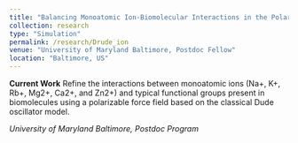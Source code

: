 ```yaml
---
title: "Balancing Monoatomic Ion-Biomolecular Interactions in the Polarizable Drude Force Field"
collection: research
type: "Simulation"
permalink: /research/Drude_ion
venue: "University of Maryland Baltimore, Postdoc Fellow"
location: "Baltimore, US"
---
```


**Current Work** Refine the interactions between monoatomic ions (Na+, K+, Rb+, Mg2+, Ca2+, and Zn2+) and typical functional groups present in biomolecules using a polarizable force field based on the classical Dude oscillator model.

*University of Maryland Baltimore, Postdoc Program*

